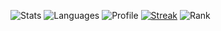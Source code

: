 ![Stats](http://github-profile-summary-cards.vercel.app/api/cards/stats?username=SchweGELBin&theme=tokyonight)
![Languages](http://github-profile-summary-cards.vercel.app/api/cards/most-commit-language?username=SchweGELBin&theme=tokyonight)
![Profile](http://github-profile-summary-cards.vercel.app/api/cards/profile-details?username=SchweGELBin&theme=tokyonight)
[![Streak](https://streak-stats.demolab.com?user=SchweGELBin&theme=tokyonight&hide_border=true&border_radius=6&date_format=j%20M%5B%20Y%5D&card_width=700)](https://git.io/streak-stats)
![Rank](https://github-readme-stats.vercel.app/api/?username=SchweGELBin&include_all_commits=true&show_icons=true&theme=tokyonight&hide_border=true&border_radius=6&custom_title=Rank&card_width=467&rank_icon=default)
